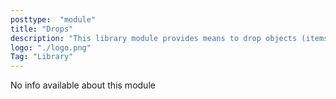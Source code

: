 ```yaml
---
posttype:  "module"  
title: "Drops"
description: "This library module provides means to drop objects (items or blocks) on destruction, create loot groups and get random loot for a specified loot group on request."
logo: "./logo.png"
Tag: "Library"
---
```

No info available about this module
